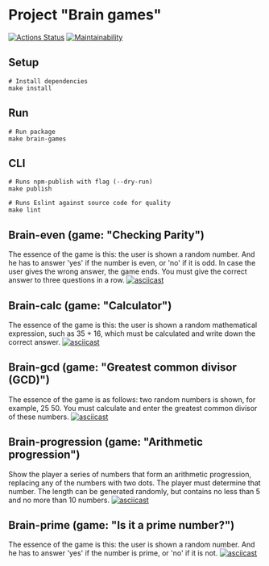 # Project "Brain games"
[![Actions Status](https://github.com/Teihden/frontend-project-44/workflows/hexlet-check/badge.svg)](https://github.com/Teihden/frontend-project-44/actions)
[![Maintainability](https://api.codeclimate.com/v1/badges/214574a61f2bd80cd8b9/maintainability)](https://codeclimate.com/github/Teihden/frontend-project-44/maintainability)

## Setup

```shell
# Install dependencies
make install
```

## Run

```shell
# Run package
make brain-games
```

## CLI

```shell
# Runs npm-publish with flag (--dry-run)
make publish
```

```shell
# Runs Eslint against source code for quality
make lint
```

## Brain-even (game: "Checking Parity")
The essence of the game is this: the user is shown a random number. And he has to answer 'yes' if the number is even, or 'no' if it is odd. In case the user gives the wrong answer, the game ends. You must give the correct answer to three questions in a row.
[![asciicast](https://asciinema.org/a/BJ5qi0OoEdbeaEb4IDF11Xc1c.svg)](https://asciinema.org/a/BJ5qi0OoEdbeaEb4IDF11Xc1c)

## Brain-calc (game: "Calculator")
The essence of the game is this: the user is shown a random mathematical expression, such as 35 + 16, which must be calculated and write down the correct answer.
[![asciicast](https://asciinema.org/a/dDv8YRtM7hlhP7GLYQATQkxVt.svg)](https://asciinema.org/a/dDv8YRtM7hlhP7GLYQATQkxVt)

## Brain-gcd (game: "Greatest common divisor (GCD)")
The essence of the game is as follows: two random numbers is shown, for example, 25 50. You must calculate and enter the greatest common divisor of these numbers.
[![asciicast](https://asciinema.org/a/zsiBNVAEzRkv6H4Xzguqe1AxJ.svg)](https://asciinema.org/a/zsiBNVAEzRkv6H4Xzguqe1AxJ)

## Brain-progression (game: "Arithmetic progression")
Show the player a series of numbers that form an arithmetic progression, replacing any of the numbers with two dots. The player must determine that number.  The length can be generated randomly, but contains no less than 5 and no more than 10 numbers.
[![asciicast](https://asciinema.org/a/MezGEP6gQOTkw7Al3n2Kelrdo.svg)](https://asciinema.org/a/MezGEP6gQOTkw7Al3n2Kelrdo)

## Brain-prime (game: "Is it a prime number?")
The essence of the game is this: the user is shown a random number. And he has to answer 'yes' if the number is prime, or 'no' if it is not.
[![asciicast](https://asciinema.org/a/eHQoqtXxuCOzsleCC2SajJ2lZ.svg)](https://asciinema.org/a/eHQoqtXxuCOzsleCC2SajJ2lZ)
